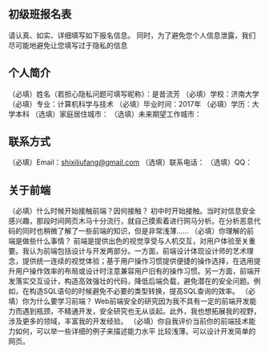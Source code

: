 ## 初级班报名表

请认真、如实、详细填写如下报名信息。
同时，为了避免您个人信息泄露，我们尽可能地避免让您填写过于隐私的信息

## 个人简介

（必填）姓名（若担心隐私问题可填写昵称）：是昔流芳
（必填）学校：济南大学
（必填）专业：计算机科学与技术
（必填）毕业时间：2017年
（必填）学历：大学本科
（选填）家庭居住城市：
（选填）未来期望工作城市：

## 联系方式

（必填）Email：shixiliufang@gmail.com
（选填）联系电话：
（选填）QQ：

## 关于前端

（必填）什么时候开始接触前端？因何接触？
初中时开始接触。当时对信息安全感兴趣，那段时间网页木马十分流行，就自己摸索着进行网马分析。在分析恶意代码的同时也稍微了解了一些前端的知识，但是非常浅薄……
（必填）你理解的前端是做些什么事情？
前端是提供出色的视觉享受与人机交互，对用户体验至关重要。我认为前端包括设计与开发两部分。一方面，前端设计体现设计师的艺术理念，提供统一连续的视觉体验；基于用户操作习惯提供便捷的操作选择，在选用提升用户操作效率的布局或设计时注意兼容用户旧有的操作习惯。另一方面，前端开发落实交互设计，构造高效强壮的代码，降低后端负载，避免潜在的安全问题。例如，在构造SQL语句的时候避免不必要的类型转换，提高SQL查询的效率。
（必填）你为什么要学习前端？
Web前端安全的研究因为我不具有一定的前端开发能力而遇到瓶颈，不精通开发，安全研究也无从谈起。此外，我也想拓展我的视野，涉及更多的领域，丰富我的开发经验。
（必填）你自我评价当前你的前端技术能力如何，可以举一些详细的例子来描述能力水平
比较浅薄。可以设计开发简单的网页。
